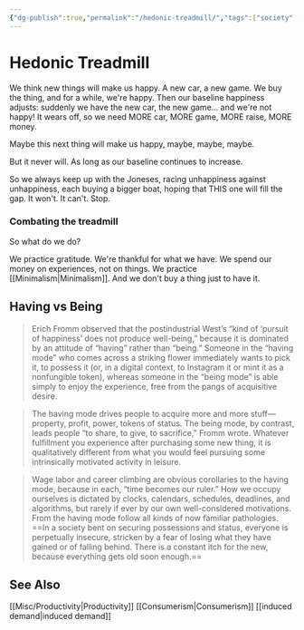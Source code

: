 ```yaml
---
{"dg-publish":true,"permalink":"/hedonic-treadmill/","tags":["society"],"noteIcon":1}
---
```



# Hedonic Treadmill

We think new things will make us happy. A new car, a new game. We buy the thing, and for a while, we're happy. Then our baseline happiness adjusts: suddenly we have the new car, the new game... and we're not happy! It wears off, so we need MORE car, MORE game, MORE raise, MORE money.

Maybe this next thing will make us happy, maybe, maybe, maybe.

But it never will. As long as our baseline continues to increase.

So we always keep up with the Joneses, racing unhappiness against unhappiness, each buying a bigger boat, hoping that THIS one will fill the gap. It won't. It can't. Stop.

### Combating the treadmill

So what do we do?

We practice gratitude. We're thankful for what we have. We spend our money on experiences, not on things. We practice [[Minimalism\|Minimalism]]. And we don't buy a thing just to have it.

## Having vs Being

>Erich Fromm observed that the postindustrial West’s “kind of ‘pursuit of happiness’ does not produce well-being,” because it is dominated by an attitude of “having” rather than “being.” Someone in the “having mode” who comes across a striking flower immediately wants to pick it, to possess it (or, in a digital context, to Instagram it or mint it as a nonfungible token), whereas someone in the “being mode” is able simply to enjoy the experience, free from the pangs of acquisitive desire.

> The having mode drives people to acquire more and more stuff—property, profit, power, tokens of status. The being mode, by contrast, leads people “to share, to give, to sacrifice,” Fromm wrote. Whatever fulfillment you experience after purchasing some new thing, it is qualitatively different from what you would feel pursuing some intrinsically motivated activity in leisure.

> Wage labor and career climbing are obvious corollaries to the having mode, because in each, “time becomes our ruler.” How we occupy ourselves is dictated by clocks, calendars, schedules, deadlines, and algorithms, but rarely if ever by our own well-considered motivations. From the having mode follow all kinds of now familiar pathologies. ==In a society bent on securing possessions and status, everyone is perpetually insecure, stricken by a fear of losing what they have gained or of falling behind. There is a constant itch for the new, because everything gets old soon enough.==

## See Also
[[Misc/Productivity\|Productivity]]
[[Consumerism\|Consumerism]]
[[induced demand\|induced demand]]
